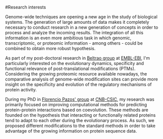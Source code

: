 #Research interests

Genome-wide techniques are opening a new age in the study of biological systems. The generation of large amounts of data makes it completely necessary to conduct research in a new generation of concepts in order to process and analyze the incoming results. The integration of all this information is an even more ambitious task in which genomic, transcriptomic, or proteomic information - among others - could be combined to obtain more robust hypothesis.

As part of my post-doctoral research in [Beltrao group](http://www.ebi.ac.uk/research/beltrao) at [EMBL-EBI](http://www.ebi.ac.uk), I'm particularly interested on the evolutionary dynamics, specificity and functional relevance of post-translational modifications (PTMs). Considering the growing proteomic resource available nowadays, the comparative analysis of genome-wide modification sites can provide more insight on the specificity and evolution of the regulatory mechanisms of protein activity.

During my PhD in [Florencio Pazos' group](http://csbg.cnb.csic.es/) at [CNB-CSIC](http://www.cnb.csic.es), my research was primarily focused on improving computational methods for predicting protein-protein interactions based on coevolution. These methods are founded on the hypothesis that interacting or functionally related proteins tend to adapt to each other during the evolutionary process. As such, we proposed different modifications to the standard methods in order to take advantage of the growing information on protein sequence data.
